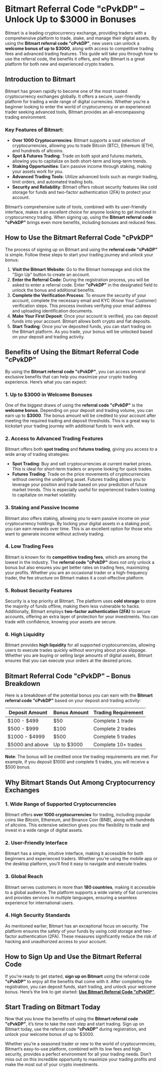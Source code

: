 # Bitmart Referral Code "cPvkDP" – Unlock Up to $3000 in Bonuses

Bitmart is a leading cryptocurrency exchange, providing traders with a comprehensive platform to trade, stake, and manage their digital assets. By using the **Bitmart referral code "cPvkDP"**, new users can unlock a **welcome bonus of up to $3000**, along with access to competitive trading fees and advanced trading features. This guide will take you through how to use the referral code, the benefits it offers, and why Bitmart is a great platform for both new and experienced crypto traders.

## Introduction to Bitmart

Bitmart has grown rapidly to become one of the most trusted cryptocurrency exchanges globally. It offers a secure, user-friendly platform for trading a wide range of digital currencies. Whether you’re a beginner looking to enter the world of cryptocurrency or an experienced trader seeking advanced tools, Bitmart provides an all-encompassing trading environment.

### Key Features of Bitmart:
- **Over 1000 Cryptocurrencies**: Bitmart supports a vast selection of cryptocurrencies, allowing you to trade Bitcoin (BTC), Ethereum (ETH), and hundreds of altcoins.
- **Spot & Futures Trading**: Trade on both spot and futures markets, allowing you to capitalize on both short-term and long-term trends.
- **Staking Opportunities**: Earn passive income through staking, making your assets work for you.
- **Advanced Trading Tools**: Utilize advanced tools such as margin trading, limit orders, and automated trading bots.
- **Security and Reliability**: Bitmart offers robust security features like cold storage for funds and two-factor authentication (2FA) to protect your account.

Bitmart’s comprehensive suite of tools, combined with its user-friendly interface, makes it an excellent choice for anyone looking to get involved in cryptocurrency trading. When signing up, using the **Bitmart referral code "cPvkDP"** brings even more benefits, including bonuses and reduced fees.

## How to Use the Bitmart Referral Code "cPvkDP"

The process of signing up on Bitmart and using the **referral code "cPvkDP"** is simple. Follow these steps to start your trading journey and unlock your bonus:

1. **Visit the Bitmart Website**: Go to the Bitmart homepage and click the "Sign Up" button to create an account.
2. **Enter the Referral Code**: During the registration process, you will be asked to enter a referral code. Enter **"cPvkDP"** in the designated field to unlock the bonus and additional benefits.
3. **Complete the Verification Process**: To ensure the security of your account, complete the necessary email and KYC (Know Your Customer) verification steps. This process involves verifying your email address and uploading identification documents.
4. **Make Your First Deposit**: Once your account is verified, you can deposit funds into your account. Bitmart allows both crypto and fiat deposits.
5. **Start Trading**: Once you’ve deposited funds, you can start trading on the Bitmart platform. As you trade, your bonus will be unlocked based on your deposit and trading activity.

## Benefits of Using the Bitmart Referral Code "cPvkDP"

By using the **Bitmart referral code "cPvkDP"**, you can access several exclusive benefits that can help you maximize your crypto trading experience. Here’s what you can expect:

### 1. Up to $3000 in Welcome Bonuses
One of the biggest draws of using the **referral code "cPvkDP"** is the **welcome bonus**. Depending on your deposit and trading volume, you can earn up to **$3000**. The bonus amount will be credited to your account after meeting the required trading and deposit thresholds. This is a great way to kickstart your trading journey with additional funds to work with.

### 2. Access to Advanced Trading Features
Bitmart offers both **spot trading** and **futures trading**, giving you access to a wide array of trading strategies:
- **Spot Trading**: Buy and sell cryptocurrencies at current market prices. This is ideal for short-term traders or anyone looking for quick trades.
- **Futures Trading**: Trade on the price movements of cryptocurrencies without owning the underlying asset. Futures trading allows you to leverage your position and trade based on your prediction of future market trends. This is especially useful for experienced traders looking to capitalize on market volatility.

### 3. Staking and Passive Income
Bitmart also offers staking, allowing you to earn passive income on your cryptocurrency holdings. By locking your digital assets in a staking pool, you can earn rewards over time. This is an excellent option for those who want to generate income without actively trading.

### 4. Low Trading Fees
Bitmart is known for its **competitive trading fees**, which are among the lowest in the industry. The **referral code "cPvkDP"** does not only unlock a bonus but also ensures you get better rates on trading fees, maximizing your profits. Whether you are an occasional trader or a high-frequency trader, the fee structure on Bitmart makes it a cost-effective platform.

### 5. Robust Security Features
Security is a top priority at Bitmart. The platform uses **cold storage** to store the majority of funds offline, making them less vulnerable to hacks. Additionally, Bitmart employs **two-factor authentication (2FA)** to secure accounts, offering an extra layer of protection for your investments. You can trade with confidence, knowing your assets are secure.

### 6. High Liquidity
Bitmart provides **high liquidity** for all supported cryptocurrencies, allowing users to execute trades quickly without worrying about price slippage. Whether you are buying or selling large amounts of digital assets, Bitmart ensures that you can execute your orders at the desired prices.

## Bitmart Referral Code "cPvkDP" – Bonus Breakdown

Here is a breakdown of the potential bonus you can earn with the **Bitmart referral code "cPvkDP"** based on your deposit and trading activity:

| **Deposit Amount**    | **Bonus Amount**       | **Trading Requirement**  |
|-----------------------|------------------------|--------------------------|
| $100 - $499           | $50                    | Complete 1 trade         |
| $500 - $999           | $100                   | Complete 2 trades        |
| $1000 - $4999         | $500                   | Complete 5 trades        |
| $5000 and above       | Up to $3000            | Complete 10+ trades      |

**Note**: The bonus will be credited once the trading requirements are met. For example, if you deposit $1000 and complete 5 trades, you will receive a $500 bonus.

## Why Bitmart Stands Out Among Cryptocurrency Exchanges

### 1. Wide Range of Supported Cryptocurrencies
Bitmart offers **over 1000 cryptocurrencies** for trading, including popular coins like Bitcoin, Ethereum, and Binance Coin (BNB), along with hundreds of altcoins. This extensive selection gives you the flexibility to trade and invest in a wide range of digital assets.

### 2. User-Friendly Interface
Bitmart has a simple, intuitive interface, making it accessible for both beginners and experienced traders. Whether you’re using the mobile app or the desktop platform, you’ll find it easy to navigate and execute trades.

### 3. Global Reach
Bitmart serves customers in more than **180 countries**, making it accessible to a global audience. The platform supports a wide variety of fiat currencies and provides services in multiple languages, ensuring a seamless experience for international users.

### 4. High Security Standards
As mentioned earlier, Bitmart has an exceptional focus on security. The platform ensures the safety of your funds by using cold storage and two-factor authentication (2FA). These measures significantly reduce the risk of hacking and unauthorized access to your account.

## How to Sign Up and Use the Bitmart Referral Code

If you're ready to get started, **sign up on Bitmart** using the referral code **"cPvkDP"** to enjoy all the benefits that come with it. After completing the registration, you can deposit funds, start trading, and unlock your welcome bonus. Here’s the link to get started: [**Use Bitmart Referral Code "cPvkDP"**](https://www.bitmart.com/invite/cPvkDP/en).

## Start Trading on Bitmart Today

Now that you know the benefits of using the **Bitmart referral code "cPvkDP"**, it’s time to take the next step and start trading. Sign up on Bitmart today, use the referral code **"cPvkDP"** during registration, and unlock your welcome bonus of up to $3000.

Whether you’re a seasoned trader or new to the world of cryptocurrencies, Bitmart’s easy-to-use platform, combined with its low fees and high security, provides a perfect environment for all your trading needs. Don’t miss out on this incredible opportunity to maximize your trading profits and make the most out of your crypto investments.

